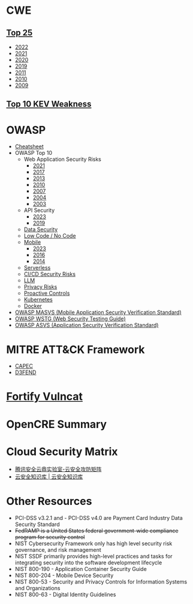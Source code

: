 # CWE
## [Top 25](https://cwe.mitre.org/top25/archive/)
  - [2022](https://cwe.mitre.org/top25/archive/2022/2022_cwe_top25.html)
  - [2021](https://cwe.mitre.org/top25/archive/2021/2021_cwe_top25.html)
  - [2020](https://cwe.mitre.org/top25/archive/2020/2020_cwe_top25.html)
  - [2019](https://cwe.mitre.org/top25/archive/2019/2019_cwe_top25.html)
  - [2011](https://cwe.mitre.org/top25/archive/2011/2011_cwe_sans_top25.html)
  - [2010](https://cwe.mitre.org/top25/archive/2010/2010_cwe_sans_top25.html)
  - [2009](https://cwe.mitre.org/top25/archive/2009/2009_cwe_sans_top25.html)

## [Top 10 KEV Weakness](https://cwe.mitre.org/top25/archive/2023/2023_kev_list.html)

# OWASP
- [Cheatsheet](https://cheatsheetseries.owasp.org/)
- OWASP Top 10
  - Web Application Security Risks
    - [2021](https://owasp.org/Top10/)
    - [2017](https://owasp.org/www-project-top-ten/2017/Top_10)
    - [2013](https://github.com/OWASP/Top10/blob/master/2013/OWASP%20Top%2010%20-%202013.pdf)
    - [2010](https://github.com/OWASP/OWASP-Top-10/blob/master/2010/Documents/OWASP%20Top%2010%20-%202010.pdf)
    - [2007](https://github.com/owasp-top/owasp-top-2007)
    - [2004](https://github.com/OWASP/Top10/blob/master/archives/OWASP_Top_Ten_2004.pdf)
    - [2003](https://github.com/OWASP/Top10/blob/master/archives/OWASPWebApplicationSecurityTopTen-Version1.pdf)
  - API Security
    - [2023](https://owasp.org/API-Security/editions/2023/en/0x00-header/)
    - [2019](https://owasp.org/API-Security/editions/2019/en/0x00-header/)
  - [Data Security](https://owasp.org/www-project-data-security-top-10/)
  - [Low Code / No Code](https://owasp.org/www-project-top-10-low-code-no-code-security-risks/)
  - [Mobile](https://owasp.org/www-project-mobile-top-10/)
    - [2023](https://github.com/OWASP/www-project-mobile-top-10/tree/master/2023-risks)
    - [2016](https://github.com/OWASP/www-project-mobile-top-10/tree/master/2016-risks)
    - [2014](https://github.com/OWASP/www-project-mobile-top-10/tree/master/2014-risks)
  - [Serverless](https://owasp.org/www-project-serverless-top-10/)
  - [CI/CD Security Risks](https://owasp.org/www-project-top-10-ci-cd-security-risks/)
  - [LLM](https://owasp.org/www-project-top-10-for-large-language-model-applications/)
  - [Privacy Risks](https://owasp.org/www-project-top-10-privacy-risks/)
  - [Proactive Controls](https://top10proactive.owasp.org/)
  - [Kubernetes](https://owasp.org/www-project-kubernetes-top-ten/)
  - [Docker](https://owasp.org/www-project-docker-top-10/)
- [OWASP MASVS (Mobile Application Security Verification Standard)](https://mas.owasp.org/MASVS/)
- [OWASP WSTG (Web Security Testing Guide)](https://owasp.org/www-project-web-security-testing-guide/)
- [OWASP ASVS (Application Security Verification Standard)](https://owasp.org/www-project-application-security-verification-standard/)

# MITRE ATT&CK Framework
  - [CAPEC](https://capec.mitre.org/data/index.html)
  - [D3FEND](https://d3fend.mitre.org/)

# [Fortify Vulncat](https://vulncat.fortify.com/en/weakness)

# OpenCRE Summary

# Cloud Security Matrix
- [腾讯安全云鼎实验室-云安全攻防矩阵](https://cloudsec.tencent.com/home/)
- [云安全知识库 | 云安全知识库](https://cloudsec.huoxian.cn/)

# Other Resources
- PCI-DSS v3.2.1 and - PCI-DSS v4.0 are Payment Card Industry Data Security Standard
- ~~FedRAMP is a United States federal government-wide compliance program for security control~~
- NIST Cybersecurity Framework only has high level security risk governance, and risk management
- NIST SSDF primarily provides high-level practices and tasks for integrating security into the software development lifecycle
- NIST 800-190 - Application Container Security Guide
- NIST 800-204 - Mobile Device Security
- NIST 800-53 - Security and Privacy Controls for Information Systems and Organizations
- NIST 800-63 - Digital Identity Guidelines